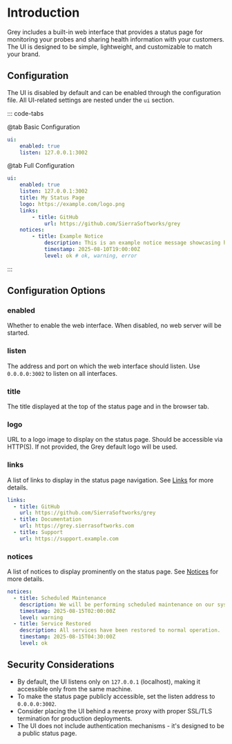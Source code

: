 # Introduction

Grey includes a built-in web interface that provides a status page for monitoring your probes and sharing health information with your customers. The UI is designed to be simple, lightweight, and customizable to match your brand.

## Configuration

The UI is disabled by default and can be enabled through the configuration file. All UI-related settings are nested under the `ui` section.

::: code-tabs

@tab Basic Configuration

```yaml
ui:
    enabled: true
    listen: 127.0.0.1:3002
```

@tab Full Configuration

```yaml
ui:
    enabled: true
    listen: 127.0.0.1:3002
    title: My Status Page
    logo: https://example.com/logo.png
    links:
        - title: GitHub
            url: https://github.com/SierraSoftworks/grey
    notices:
        - title: Example Notice
            description: This is an example notice message showcasing how you can alert users to something happening on your platform.
            timestamp: 2025-08-10T19:00:00Z
            level: ok # ok, warning, error
```

:::

## Configuration Options

### enabled <Badge text="required" type="danger"/>

Whether to enable the web interface. When disabled, no web server will be started.

### listen <Badge text="default: 127.0.0.1:3002"/>

The address and port on which the web interface should listen. Use `0.0.0.0:3002` to listen on all interfaces.

### title <Badge text="default: Grey Status Page"/>

The title displayed at the top of the status page and in the browser tab.

### logo

URL to a logo image to display on the status page. Should be accessible via HTTP(S). If not provided, the Grey default logo will be used.

### links

A list of links to display in the status page navigation. See [Links](./links.md) for more details.

```yaml
links:
  - title: GitHub
    url: https://github.com/SierraSoftworks/grey
  - title: Documentation
    url: https://grey.sierrasoftworks.com
  - title: Support
    url: https://support.example.com
```

### notices

A list of notices to display prominently on the status page. See [Notices](./notices.md) for more details.

```yaml
notices:
  - title: Scheduled Maintenance
    description: We will be performing scheduled maintenance on our systems from 2:00 AM to 4:00 AM UTC on August 15th.
    timestamp: 2025-08-15T02:00:00Z
    level: warning
  - title: Service Restored
    description: All services have been restored to normal operation.
    timestamp: 2025-08-15T04:30:00Z
    level: ok
```

## Security Considerations

- By default, the UI listens only on `127.0.0.1` (localhost), making it accessible only from the same machine.
- To make the status page publicly accessible, set the listen address to `0.0.0.0:3002`.
- Consider placing the UI behind a reverse proxy with proper SSL/TLS termination for production deployments.
- The UI does not include authentication mechanisms - it's designed to be a public status page.
